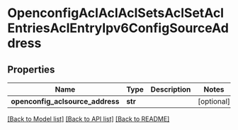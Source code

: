 # OpenconfigAclAclAclSetsAclSetAclEntriesAclEntryIpv6ConfigSourceAddress

## Properties
Name | Type | Description | Notes
------------ | ------------- | ------------- | -------------
**openconfig_aclsource_address** | **str** |  | [optional] 

[[Back to Model list]](../README.md#documentation-for-models) [[Back to API list]](../README.md#documentation-for-api-endpoints) [[Back to README]](../README.md)


